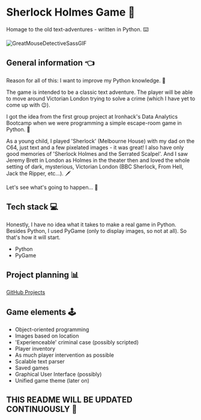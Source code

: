 # Sherlock Holmes Game 🔎

Homage to the old text-adventures - written in Python. ⌨️

![GreatMouseDetectiveSassGIF](https://user-images.githubusercontent.com/79050456/191619138-6daeaa3c-2bb2-4915-8db4-f81a8e1ea345.gif)

## General information 👈

Reason for all of this: I want to improve my Python knowledge. 🐍

The game is intended to be a classic text adventure. The player will be able to move around Victorian London trying to solve a crime (which I have yet to come up with 😉).

I got the idea from the first group project at Ironhack's Data Analytics Bootcamp when we were programming a simple escape-room game in Python. 🚀

As a young child, I played 'Sherlock' (Melbourne House) with my dad on the C64, just text and a few pixelated images - it was great! I also have only good memories of 'Sherlock Holmes and the Serrated Scalpel'. And I saw Jeremy Brett in London as Holmes in the theater then and loved the whole setting of dark, mysterious, Victorian London (BBC Sherlock, From Hell, Jack the Ripper, etc...). 🗡️

Let's see what's going to happen... 🤘

## Tech stack 💻

Honestly, I have no idea what it takes to make a real game in Python. Besides Python, I used PyGame (only to display images, so not at all). So that's how it will start.

- Python
- PyGame

## Project planning 📊

<a href="https://github.com/users/Senimtra/projects/1" target="_blank">GitHub Projects</a>

## Game elements 🕹️

- Object-oriented programming
- Images based on location
- 'Experienceable' criminal case (possibly scripted)
- Player inventory
- As much player intervention as possible
- Scalable text parser
- Saved games
- Graphical User Interface (possibly)
- Unified game theme (later on)

## THIS README WILL BE UPDATED CONTINUOUSLY 📃
